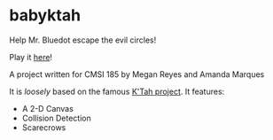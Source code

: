 # babyktah

Help Mr. Bluedot escape the evil circles!

Play it [here](https://meganreyes.github.io/babyktah/)!

A project written for CMSI 185 by Megan Reyes and Amanda Marques

It is _loosely_ based on the famous [K'Tah project](https://github.com/lmucs/ktah/wiki). It features:

  * A 2-D Canvas
  * Collision Detection
  * Scarecrows
